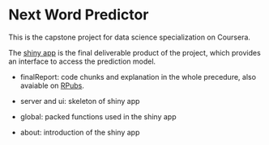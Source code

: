 # Next Word Predictor

This is the capstone project for data science specialization on Coursera.

The [shiny app](https://leaf.shinyapps.io/capstone/) is the final deliverable product of the project, which provides an interface to access the prediction model.

* finalReport: code chunks and explanation in the whole precedure, also avaiable on [RPubs](http://rpubs.com/lifeng/nlp).

* server and ui: skeleton of shiny app

* global: packed functions used in the shiny app

* about: introduction of the shiny app

